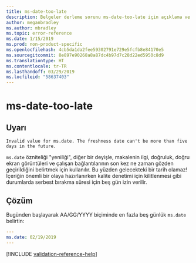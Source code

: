 ```yaml
---
title: ms-date-too-late
description: Belgeler derleme sorunu ms-date-too-late için açıklama ve çözüm
author: meganbradley
ms.author: mbradley
ms.topic: error-reference
ms.date: 1/15/2019
ms.prod: non-product-specific
ms.openlocfilehash: 4cb5da1da2fee59302791e729e5fcfb8e84170e5
ms.sourcegitcommit: 8e897e90268a8a87dc4b97d7c28d22ed5950c8d9
ms.translationtype: HT
ms.contentlocale: tr-TR
ms.lasthandoff: 03/29/2019
ms.locfileid: "58637403"
---
```

# <a name="ms-date-too-late"></a>ms-date-too-late

## <a name="warning"></a>Uyarı

`Invalid value for ms.date. The freshness date can't be more than five days in the future.`

`ms.date` özniteliği "yeniliği", diğer bir deyişle, makalenin ilgi, doğruluk, doğru ekran görüntüleri ve çalışan bağlantılarının son kez ne zaman gözden geçirildiğini belirtmek için kullanılır. Bu yüzden gelecekteki bir tarih olamaz! İçeriğin önemli bir olaya hazırlanırken kalite denetimi için kilitlenmesi gibi durumlarda serbest bırakma süresi için beş gün izin verilir.

## <a name="resolution"></a>Çözüm

Bugünden başlayarak AA/GG/YYYY biçiminde en fazla beş günlük `ms.date` belirtin:

```yml
---
ms.date: 02/19/2019
---
```

<!--make sure to add this file to your includes folder and verify the path-->
[!INCLUDE [validation-reference-help](includes/validation-reference-help.md)]

